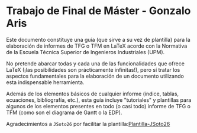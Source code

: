 <h1> Trabajo de Final de Máster - Gonzalo Aris </h1>

Este documento constituye una guía (que sirve a su vez de plantilla) para la elaboración de informes de TFG o TFM en LaTeX acorde con la Normativa de la Escuela Técnica Superior de Ingenieros Industriales (UPM). 

No pretende abarcar todas y cada una de las funcionalidades que ofrece LaTeX (¡las posibilidades son prácticamente infinitas!), pero sí tratar los aspectos fundamentales para la elaboración de un documento utilizando esta indispensable herramienta. 

Además de los elementos básicos de cualquier informe (índice, tablas, ecuaciones, bibliografía, etc.), esta guía incluye "tutoriales" y plantillas para algunos de los elementos presentes en todo (o casi todo) informe de TFG o TFM (como son el diagrama de Gantt o la EDP). 

Agradecimientos a `JSoto26` por facilitar la plantilla:[Plantilla-JSoto26](https://github.com/JSoto26/Plantilla-LaTeX-TFT-ETSII#)